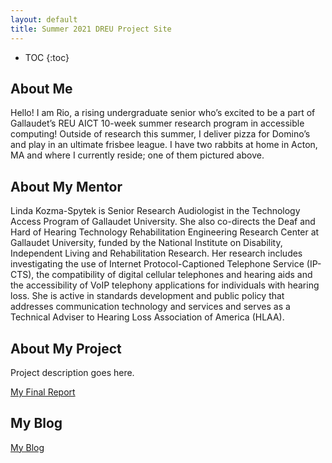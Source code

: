 ```yaml
---
layout: default
title: Summer 2021 DREU Project Site
---
```


* TOC
{:toc}

## About Me

Hello! I am Rio, a rising undergraduate senior who’s excited to be a part of Gallaudet’s REU AICT 10-week summer research program in accessible computing! Outside of research this summer, I deliver pizza for Domino’s and play in an ultimate frisbee league. I have two rabbits at home in Acton, MA and where I currently reside; one of them pictured above. 

## About My Mentor

Linda Kozma-Spytek is Senior Research Audiologist in the Technology Access Program of Gallaudet University. She also co-directs the Deaf and Hard of Hearing Technology Rehabilitation Engineering Research Center at Gallaudet University, funded by the National Institute on Disability, Independent Living and Rehabilitation Research. Her research includes investigating the use of Internet Protocol-Captioned Telephone Service (IP-CTS), the compatibility of digital cellular telephones and hearing aids and the accessibility of VoIP telephony applications for individuals with hearing loss. She is active in standards development and public policy that addresses communication technology and services and serves as a Technical Adviser to Hearing Loss Association of America (HLAA).

## About My Project

Project description goes here.

[My Final Report](files/finalreport.pdf)

## My Blog

[My Blog](blog.html)
